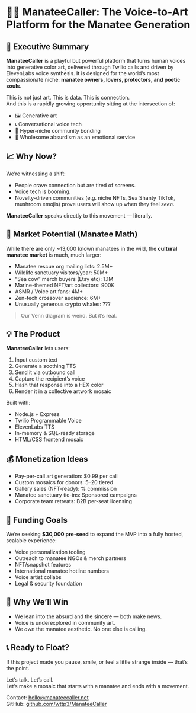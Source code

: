 # 🧜‍♂️ ManateeCaller: The Voice-to-Art Platform for the Manatee Generation

## 🌊 Executive Summary

**ManateeCaller** is a playful but powerful platform that turns human voices into generative color art, delivered through Twilio calls and driven by ElevenLabs voice synthesis. It is designed for the world’s most compassionate niche: **manatee owners, lovers, protectors, and poetic souls**.

This is not just art. This is data. This is connection.  
And this is a rapidly growing opportunity sitting at the intersection of:

- 🖼️ Generative art
- 📞 Conversational voice tech
- 💙 Hyper-niche community bonding
- 🐋 Wholesome absurdism as an emotional service

## 📈 Why Now?

We’re witnessing a shift:
- People crave connection but are tired of screens.
- Voice tech is booming.
- Novelty-driven communities (e.g. niche NFTs, Sea Shanty TikTok, mushroom emojis) prove users will show up when they feel *seen*.

**ManateeCaller** speaks directly to this movement — literally.

## 🐘 Market Potential (Manatee Math)

While there are only ~13,000 known manatees in the wild, the **cultural manatee market** is much, much larger:

- Manatee rescue org mailing lists: 2.5M+
- Wildlife sanctuary visitors/year: 50M+
- “Sea cow” merch buyers (Etsy etc): 1.1M
- Marine-themed NFT/art collectors: 900K
- ASMR / Voice art fans: 4M+
- Zen-tech crossover audience: 6M+
- Unusually generous crypto whales: ???

> Our Venn diagram is weird. But it’s real.

## 💡 The Product

**ManateeCaller** lets users:

1. Input custom text
2. Generate a soothing TTS
3. Send it via outbound call
4. Capture the recipient’s voice
5. Hash that response into a HEX color
6. Render it in a collective artwork mosaic

Built with:
- Node.js + Express
- Twilio Programmable Voice
- ElevenLabs TTS
- In-memory & SQL-ready storage
- HTML/CSS frontend mosaic

## 💰 Monetization Ideas

- Pay-per-call art generation: $0.99 per call
- Custom mosaics for donors: $5–$20 tiered
- Gallery sales (NFT-ready): % commission
- Manatee sanctuary tie-ins: Sponsored campaigns
- Corporate team retreats: B2B per-seat licensing

## 💸 Funding Goals

We’re seeking **$30,000 pre-seed** to expand the MVP into a fully hosted, scalable experience:

- Voice personalization tooling
- Outreach to manatee NGOs & merch partners
- NFT/snapshot features
- International manatee hotline numbers
- Voice artist collabs
- Legal & security foundation

## 🌟 Why We’ll Win

- We lean into the absurd and the sincere — both make news.
- Voice is underexplored in community art.
- We *own* the manatee aesthetic. No one else is calling.

## 📞 Ready to Float?

If this project made you pause, smile, or feel a little strange inside — that’s the point.

Let’s talk. Let’s call.  
Let’s make a mosaic that starts with a manatee and ends with a movement.

Contact: hello@manateecaller.net  
GitHub: [github.com/wttp3/ManateeCaller](https://github.com/wttp3/ManateeCaller)
